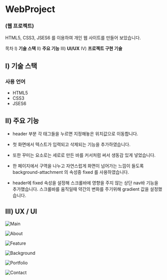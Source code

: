 # WebProject
### (웹 프로젝트)

HTML5, CSS3, JSES6 를 이용하여
개인 웹 사이트를 만들어 보았습니다.
 
목차
Ⅰ) **기술 스택**
Ⅱ) **주요 기능**
Ⅲ) **UI/UX**
Ⅳ) **프로젝트 구현 기술**


## Ⅰ) 기술 스택

### 사용 언어

- HTML5
- CSS3
- JSES6


## Ⅱ) 주요 기능

 - header 부분 각 태그들을 누르면 지정해놓은 위치값으로 이동합니다.

 - 첫 화면에서 텍스트가 입력되고 삭제되는 기능을 추가하였습니다.

 - 또한 꾸미는 요소로는 세로로 만든 바를 커서처럼 써서 생동감 있게 넣었습니다.

 - 한 페이지에서 구역을 나누고 자연스럽게 화면이 넘어가는 느낌이 들도록
   background-attachment 의 속성중 fixed 를 사용하였습니다.

 - header에 fixed 속성을 설정해 스크롤바에 영향을 주지 않는 상단 nav바 기능을 추가했습니다.
   스크롤바를 움직일때 약간의 변화를 주기위해 gradient 값을 설정했습니다.

## Ⅲ) UX / UI

![Main](https://github.com/kidchang93/webProject/assets/145524731/b499a2d8-96df-4d8a-b9f3-20259128e3c9)

![About](https://github.com/kidchang93/webProject/assets/145524731/18d42664-3452-47fb-85aa-cfb76768eaf8)

![Feature](https://github.com/kidchang93/webProject/assets/145524731/de4977b9-514e-4b40-8840-51f65009a8d5)

![Background](https://github.com/kidchang93/webProject/assets/145524731/ec4a137f-0cd8-405b-9283-51464a706a88)

![Portfolio](https://github.com/kidchang93/webProject/assets/145524731/7662bee0-0a9d-48f1-8942-0574825862cb)

![Contact](https://github.com/kidchang93/webProject/assets/145524731/8ceb76af-d0a4-4314-99ab-1000cd4d235c)











